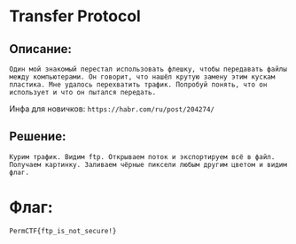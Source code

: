 # Transfer Protocol 
## Описание:
`Один мой знакомый перестал использовать флешку, чтобы передавать файлы между компьютерами. Он говорит, что нашёл крутую замену этим кускам пластика. Мне удалось перехватить трафик. Попробуй понять, что он использует и что он пытался передать.` 

Инфа для новичков:
`https://habr.com/ru/post/204274/`

## Решение:
`Курим трафик. Видим ftp. Открываем поток и экспортируем всё в файл. Получаем картинку. Заливаем чёрные пиксели любым другим цветом и видим флаг.`
# Флаг:
`PermCTF{ftp_is_not_secure!}`

